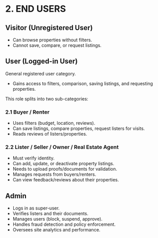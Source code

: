 # 2. END USERS

## Visitor (Unregistered User)
- Can browse properties without filters.
- Cannot save, compare, or request listings.

## User (Logged-in User)
General registered user category.

- Gains access to filters, comparison, saving listings, and requesting properties.

This role splits into two sub-categories:

### 2.1 Buyer / Renter
- Uses filters (budget, location, reviews).
- Can save listings, compare properties, request listers for visits.
- Reads reviews of listers/properties.

### 2.2 Lister / Seller / Owner / Real Estate Agent
- Must verify identity.
- Can add, update, or deactivate property listings.
- Needs to upload proofs/documents for validation.
- Manages requests from buyers/renters.
- Can view feedback/reviews about their properties.


## Admin
- Logs in as super-user.
- Verifies listers and their documents.
- Manages users (block, suspend, approve).
- Handles fraud detection and policy enforcement.
- Oversees site analytics and performance.
